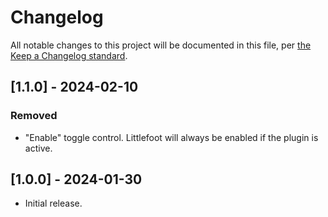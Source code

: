 # Changelog

All notable changes to this project will be documented in this file, per [the Keep a Changelog standard](http://keepachangelog.com/).

## [1.1.0] - 2024-02-10

### Removed

- "Enable" toggle control. Littlefoot will always be enabled if the plugin is active.

## [1.0.0] - 2024-01-30

- Initial release.
